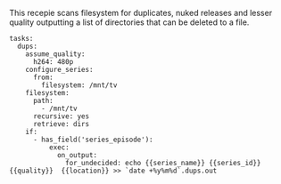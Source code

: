 This recepie scans filesystem for duplicates, nuked releases and lesser quality outputting a list of directories that can be deleted to a file.

    tasks:
      dups:
        assume_quality:
          h264: 480p
        configure_series:
          from:
            filesystem: /mnt/tv
        filesystem:
          path:
            - /mnt/tv
          recursive: yes
          retrieve: dirs
        if:
          - has_field('series_episode'):
              exec:
                on_output:
                  for_undecided: echo {{series_name}} {{series_id}} {{quality}}  {{location}} >> `date +%y%m%d`.dups.out